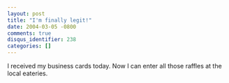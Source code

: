 ```yaml
---
layout: post
title: "I'm finally legit!"
date: 2004-03-05 -0800
comments: true
disqus_identifier: 238
categories: []
---
```

I received my business cards today. Now I can enter all those raffles at
the local eateries.

